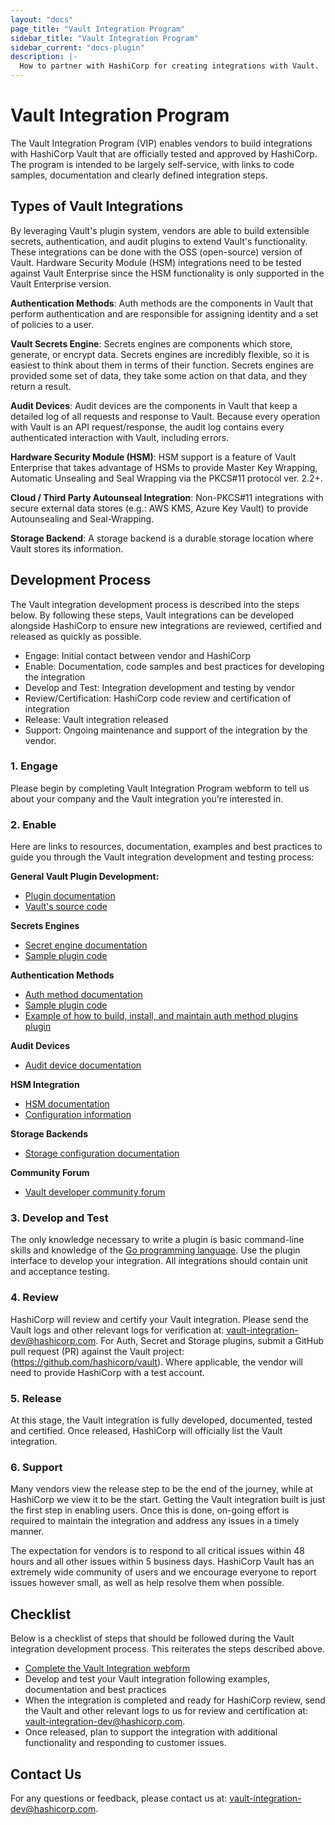 ```yaml
---
layout: "docs"
page_title: "Vault Integration Program"
sidebar_title: "Vault Integration Program"
sidebar_current: "docs-plugin"
description: |-
  How to partner with HashiCorp for creating integrations with Vault.
---
```


# Vault Integration Program

The Vault Integration Program (VIP) enables vendors to build integrations with HashiCorp Vault that are officially tested and approved by HashiCorp. The program is intended to be largely self-service, with links to code samples, documentation and clearly defined integration steps.

## Types of Vault Integrations

By leveraging Vault's plugin system, vendors are able to build extensible secrets, authentication, and audit plugins to extend Vault's functionality. These integrations can be done with the OSS (open-source) version of Vault. Hardware Security Module (HSM) integrations need to be tested against Vault Enterprise since the HSM functionality is only supported in the Vault Enterprise version.

**Authentication Methods**: Auth methods are the components in Vault that perform authentication and are responsible for assigning identity and a set of policies to a user.

**Vault Secrets Engine**: Secrets engines are components which store, generate, or encrypt data. Secrets engines are incredibly flexible, so it is easiest to think about them in terms of their function. Secrets engines are provided some set of data, they take some action on that data, and they return a result.

**Audit Devices**: Audit devices are the components in Vault that keep a detailed log of all requests and response to Vault. Because every operation with Vault is an API request/response, the audit log contains every authenticated interaction with Vault, including errors.

**Hardware Security Module (HSM)**: HSM support is a feature of Vault Enterprise that takes advantage of HSMs to provide Master Key Wrapping, Automatic Unsealing and Seal Wrapping via the PKCS#11 protocol ver. 2.2+.

**Cloud / Third Party Autounseal Integration**: Non-PKCS#11 integrations with secure external data stores (e.g.: AWS KMS, Azure Key Vault) to provide Autounsealing and Seal-Wrapping.

**Storage Backend**: A storage backend is a durable storage location where Vault stores its information.

## Development Process

The Vault integration development process is described into the steps below. By following these steps, Vault integrations can be developed alongside HashiCorp to ensure new integrations are reviewed, certified and released as quickly as possible.

* Engage: Initial contact between vendor and HashiCorp
* Enable: Documentation, code samples and best practices for developing the integration
* Develop and Test: Integration development and testing by vendor
* Review/Certification: HashiCorp code review and certification of integration
* Release: Vault integration released
* Support: Ongoing maintenance and support of the integration by the vendor.

### 1. Engage

Please begin by completing Vault Integration Program webform to tell us about your company and the Vault integration you’re interested in.

### 2. Enable

Here are links to resources, documentation, examples and best practices to guide you through the Vault integration development and testing process:

**General Vault Plugin Development:**

* [Plugin documentation](https://www.vaultproject.io/docs/internals/plugins.html)
* [Vault's source code](https://github.com/hashicorp/vault)

**Secrets Engines**

* [Secret engine documentation](https://www.vaultproject.io/docs/secrets/index.html)
* [Sample plugin code](https://github.com/hashicorp/vault-auth-plugin-example")

**Authentication Methods**

* [Auth method documentation](https://www.vaultproject.io/docs/auth/index.html)
* [Sample plugin code](https://github.com/hashicorp/vault-auth-plugin-example")
* [Example of how to build, install, and maintain auth method plugins plugin](https://www.hashicorp.com/blog/building-a-vault-secure-plugin)

**Audit Devices**

* [Audit device documentation](https://www.vaultproject.io/docs/audit/index.html)

**HSM Integration**

* [HSM documentation](https://www.vaultproject.io/docs/enterprise/hsm/index.html)
* [Configuration information](https://www.vaultproject.io/docs/configuration/seal/pkcs11.html)

**Storage Backends**

* [Storage configuration documentation](https://www.vaultproject.io/docs/configuration/storage/index.html)

**Community Forum**

* [Vault developer community forum](https://groups.google.com/forum/#!forum/vault-tool)

### 3. Develop and Test

The only knowledge necessary to write a plugin is basic command-line skills and knowledge of the [Go programming language](http://www.golang.org). Use the plugin interface to develop your integration. All integrations should contain unit and acceptance testing.

### 4. Review

HashiCorp will review and certify your Vault integration. Please send the Vault logs and other relevant logs for verification at: [vault-integration-dev@hashicorp.com](mailto:vault-integration-dev@hashicorp.com). For Auth, Secret and Storage plugins, submit a GitHub pull request (PR) against the Vault project: (https://github.com/hashicorp/vault). Where applicable, the vendor will need to provide HashiCorp with a test account.

### 5. Release

At this stage, the Vault integration is fully developed, documented, tested and certified. Once released, HashiCorp will officially list the Vault integration.

### 6. Support

Many vendors view the release step to be the end of the journey, while at HashiCorp we view it to be the start. Getting the Vault integration built is just the first step in enabling users. Once this is done, on-going effort is required to maintain the integration and address any issues in a timely manner.

The expectation for vendors is to respond to all critical issues within 48 hours and all other issues within 5 business days. HashiCorp Vault has an extremely wide community of users and we encourage everyone to report issues however small, as well as help resolve them when possible.

## Checklist

Below is a checklist of steps that should be followed during the Vault integration development process. This reiterates the steps described above.

* [Complete the Vault Integration webform](https://docs.google.com/forms/d/e/1FAIpQLSfQL1uj-mL59bd2EyCPI31LT9uvVT-xKyoHAb5FKIwWwwJ1qQ/viewform)
* Develop and test your Vault integration following examples, documentation and best practices
* When the integration is completed and ready for HashiCorp review, send the Vault and other relevant logs to us for review and certification at: [vault-integration-dev@hashicorp.com](mailto:vault-integration-dev@hashicorp.com).
* Once released, plan to support the integration with additional functionality and responding to customer issues.

## Contact Us

For any questions or feedback, please contact us at: [vault-integration-dev@hashicorp.com](mailto:vault-integration-dev@hashicorp.com).
